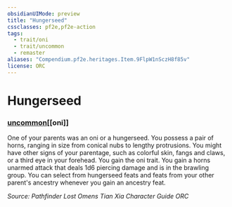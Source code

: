 ```yaml
---
obsidianUIMode: preview
title: "Hungerseed"
cssclasses: pf2e,pf2e-action
tags:
  - trait/oni
  - trait/uncommon
  - remaster
aliases: "Compendium.pf2e.heritages.Item.9FlpW1nSczH8f85v"
license: ORC
---
```

# Hungerseed

### [uncommon](uncommon "Uncommon Rarity Trait")[[oni]]






One of your parents was an oni or a hungerseed. You possess a pair of horns, ranging in size from conical nubs to lengthy protrusions. You might have other signs of your parentage, such as colorful skin, fangs and claws, or a third eye in your forehead. You gain the oni trait. You gain a horns unarmed attack that deals 1d6 piercing damage and is in the brawling group. You can select from hungerseed feats and feats from your other parent's ancestry whenever you gain an ancestry feat.

*Source: Pathfinder Lost Omens Tian Xia Character Guide*
*ORC*